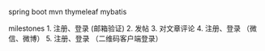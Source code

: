 spring boot
	mvn
	thymeleaf
	mybatis

milestones
	1. 注册、登录 (邮箱验证)
	2. 发帖
	3. 对文章评论
	4. 注册、登录 （微信、微博）
	5. 注册、登录 （二维码客户端登录）
